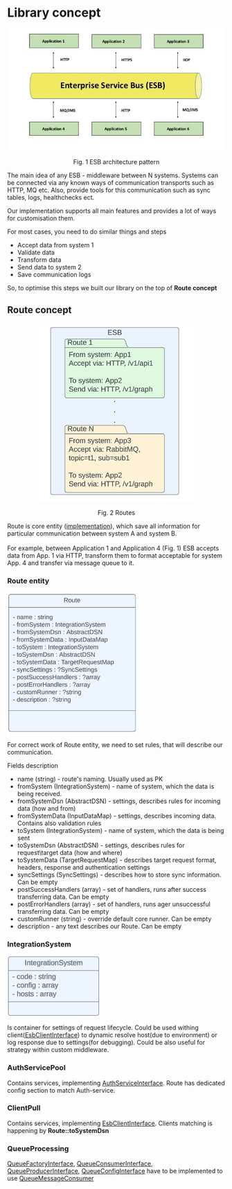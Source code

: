 # Library concept

<p align="center">
    <img src="img/esb_diagrams.webp" alt="">
</p>

<p align="center"> Fig. 1 ESB architecture pattern</p>

The main idea of any ESB - middleware between N systems.
Systems can be connected via any known ways of communication transports such as HTTP, MQ etc.
Also, provide tools for this communication such as sync tables, logs, healthchecks ect.

Our implementation supports all main features and provides a lot of ways for customisation them.

For most cases, you need to do similar things and steps

- Accept data from system 1
- Validate data
- Transform data
- Send data to system 2
- Save communication logs

So, to optimise this steps we built our library on the top of **Route concept** 

## Route concept

<p align="center">
    <img src="img/Route.png" alt="">
</p>
<p align="center"> Fig. 2 Routes </p>

Route is core entity ([implementation](../src/Entity/Route.php)), which save all information for particular communication between system A and system B. <br><br> 
For example, between Application 1 and Application 4 (Fig. 1) ESB accepts data from App. 1 via HTTP, transform them to format acceptable for system App. 4 and
transfer via message queue to it. 

### Route entity

<p style="width: 300px;">
    <img src="img/01_route.png" alt="" style="width: 300px;">
</p>

For correct work of Route entity, we need to set rules, that will describe
our communication.

Fields description

- name (string) - route's naming. Usually used as PK
- fromSystem (IntegrationSystem) - name of system, which the data is being received.
- fromSystemDsn (AbstractDSN) - settings, describes rules for incoming data (how and from)
- fromSystemData (InputDataMap) - settings, describes incoming data. Contains also validation rules
- toSystem (IntegrationSystem) - name of system, which the data is being sent
- toSystemDsn (AbstractDSN) - settings, describes rules for request\target data (how and where)
- toSystemData (TargetRequestMap) - describes target request format, headers, response and authentication settings
- syncSettings (SyncSettings) - describes how to store sync information. Can be empty
- postSuccessHandlers (array) - set of handlers, runs after success transferring data. Can be empty
- postErrorHandlers (array) - set of handlers, runs ager unsuccessful transferring data. Can be empty
- customRunner (string) - override default core runner. Can be empty
- description - any text describes our Route. Can be empty

### IntegrationSystem

<p style="width: 300px;">
    <img src="img/01_integration_system.png" alt="">
</p>

Is container for settings of request lifecycle. Could be used withing client([EsbClientInterface](../src/Client/EsbClientInterface.php))
to dynamic resolve host(due to environment) or log response due to settings(for debugging). Could be also useful for
strategy within custom middleware.

### AuthServicePool

Contains services, implementing [AuthServiceInterface](../src/Auth/AuthServiceInterface.php).
Route has dedicated config section to match Auth-service.

### ClientPull

Contains services, implementing [EsbClientInterface](../src/Client/EsbClientInterface.php).
Clients matching is happening by **Route::toSystemDsn**

### QueueProcessing

[QueueFactoryInterface](../src/Queue/QueueFactoryInterface.php), [QueueConsumerInterface](../src/Queue/QueueConsumerInterface.php),
[QueueProducerInterface](../src/Queue/QueueProducerInterface.php), [QueueConfigInterface](../src/Queue/QueueConfigInterface.php)
have to be implemented to use [QueueMessageConsumer](../src/QueueMessageConsumer.php)